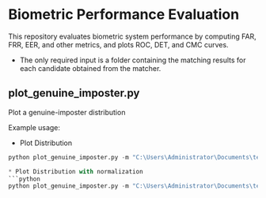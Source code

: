 # <div align="left">Biometric Performance Evaluation</div>

This repository evaluates biometric system performance by computing FAR, FRR, EER, and other metrics, and plots ROC, DET, and CMC curves. 

* The only required input is a folder containing the matching results for each candidate obtained from the matcher.

## <div align="left">**plot_genuine_imposter.py**</div>

Plot a genuine-imposter distribution

Example usage:
* Plot Distribution
```python
python plot_genuine_imposter.py -m "C:\Users\Administrator\Documents\test\Matching"

* Plot Distribution with normalization
```python
python plot_genuine_imposter.py -m "C:\Users\Administrator\Documents\test\Matching" -norm 0

